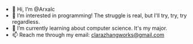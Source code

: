 - 👋 Hi, I’m @Arxalc
- 👀 I’m interested in programming! The struggle is real, but I'll try, try, try regardless.
- 🌱 I’m currently learning about computer science. It's my major.
- 📫 Reach me through my email: clarazhangworks@gmail.com 

<!---
Arxalc/Arxalc is a ✨ special ✨ repository because its `README.md` (this file) appears on your GitHub profile.
You can click the Preview link to take a look at your changes.
Boop.
--->
